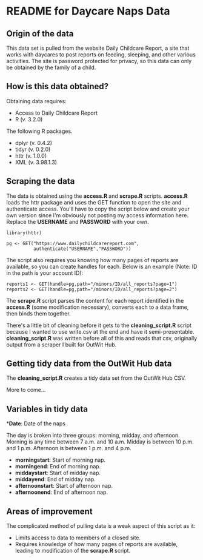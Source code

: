 # README for Daycare Naps Data

## Origin of the data

This data set is pulled from the website Daily Childcare Report, a site that works with daycares to post reports on feeding, sleeping, and other various activities. The site is password protected for privacy, so this data can only be obtained by the family of a child.

## How is this data obtained?

Obtaining data requires:

* Access to Daily Childcare Report
* R (v. 3.2.0)

The following R packages.

* dplyr (v. 0.4.2)
* tidyr (v. 0.2.0)
* httr (v. 1.0.0)
* XML (v. 3.98.1.3)

## Scraping the data

The data is obtained using the __access.R__ and __scrape.R__ scripts. __access.R__ loads the httr package and uses the GET function to open the site and authenticate access. You'll have to copy the script below and create your own version since I'm obviously not posting my access information here. Replace the __USERNAME__ and __PASSWORD__ with your own.

```{r}
library(httr)

pg <- GET("https://www.dailychildcarereport.com",
          authenticate("USERNAME","PASSWORD"))
```

The script also requires you knowing how many pages of reports are available, so you can create handles for each. Below is an example (Note: ID in the path is your account ID): 

```{r}
reports1 <- GET(handle=pg,path="/minors/ID/all_reports?page=1")
reports2 <- GET(handle=pg,path="/minors/ID/all_reports?page=2")
```

The __scrape.R__ script parses the content for each report identified in the __access.R__ (some modification necessary), converts each to a data frame, then binds them together.

There's a little bit of cleaning before it gets to the __cleaning_script.R__ script because I wanted to use write.csv at the end and have it semi-presentable. __cleaning_script.R__ was written before all of this and reads that csv, originally output from a scraper I built for OutWit Hub.

## Getting tidy data from the OutWit Hub data

The __cleaning_script.R__ creates a tidy data set from the OutWit Hub CSV.

More to come...

## Variables in tidy data

*__Date__: Date of the naps

The day is broken into three groups: morning, midday, and afternoon. Morning is any time between 7 a.m. and 10 a.m. Midday is between 10 p.m. and 1 p.m. Afternoon is between 1 p.m. and 4 p.m. 

* __morningstart__: Start of morning nap.
* __morningend__: End of morning nap.
* __middaystart__: Start of midday nap.
* __middayend__: End of midday nap.
* __afternoonstart__: Start of afternoon nap.
* __afternoonend__: End of afternoon nap.

## Areas of improvement

The complicated method of pulling data is a weak aspect of this script as it:

* Limits access to data to members of a closed site.
* Requires knowledge of how many pages of reports are available, leading to modification of the __scrape.R__ script.
